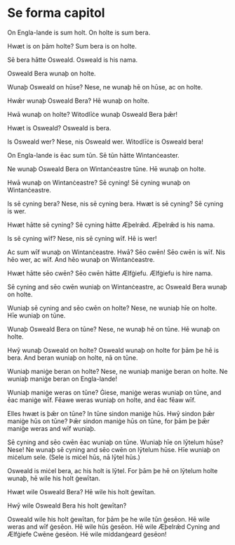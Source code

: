 # Se forma capitol

On Engla-lande is sum holt. On holte is sum bera.

Hwæt is on þām holte? Sum bera is on holte.

Sē bera hātte Osweald. Osweald is his nama.

Osweald Bera wunaþ on holte.

Wunaþ Osweald on hūse? Nese, ne wunaþ hē on hūse, ac on holte.

Hwǣr wunaþ Osweald Bera? Hē wunaþ on holte.

Hwā wunaþ on holte? Witodlīċe wunaþ Osweald Bera þǣr!

Hwæt is Osweald? Osweald is bera.

Is Osweald wer? Nese, nis Osweald wer. Witodlīċe is Osweald bera!

On Engla-lande is ēac sum tūn. Sē tūn hātte Wintanċeaster.

Ne wunaþ Osweald Bera on Wintanċeastre tūne. Hē wunaþ on holte.

Hwā wunaþ on Wintanċeastre? Sē cyning! Sē cyning wunaþ on Wintanċeastre.

Is sē cyning bera? Nese, nis sē cyning bera. Hwæt is sē cyning? Sē cyning is wer.

Hwæt hātte sē cyning? Sē cyning hātte Æþelrǣd. Æþelrǣd is his nama.

Is sē cyning wīf? Nese, nis sē cyning wīf. Hē is wer!

Ac sum wīf wunaþ on Wintanċeastre. Hwā? Sēo cwēn! Sēo cwēn is wīf. Nis hēo wer, ac wīf. And hēo wunaþ on Wintanċeastre.

Hwæt hātte sēo cwēn? Sēo cwēn hātte Ælfġiefu. Ælfġiefu is hire nama.

Sē cyning and sēo cwēn wuniaþ on Wintanċeastre, ac Osweald Bera wunaþ on holte.

Wuniaþ sē cyning and sēo cwēn on holte? Nese, ne wuniaþ hīe on holte. Hīe wuniaþ on tūne.

Wunaþ Osweald Bera on tūne? Nese, ne wunaþ hē on tūne. Hē wunaþ on holte.

Hwȳ wunaþ Osweald on holte? Osweald wunaþ on holte for þām þe hē is bera. And beran wuniaþ on holte, nā on tūne.

Wuniaþ maniġe beran on holte? Nese, ne wuniaþ maniġe beran on holte. Ne wuniaþ maniġe beran on Engla-lande!

Wuniaþ maniġe weras on tūne? Ġiese, maniġe weras wuniaþ on tūne, and ēac maniġe wīf. Fēawe weras wuniaþ on holte, and ēac fēaw wīf.

Elles hwæt is þǣr on tūne? In tūne sindon maniġe hūs. Hwȳ sindon þǣr maniġe hūs on tūne? Þǣr sindon maniġe hūs on tūne, for þām þe þǣr maniġe weras and wīf wuniaþ.

Sē cyning and sēo cwēn ēac wuniaþ on tūne. Wuniaþ hīe on lȳtelum hūse? Nese! Ne wunaþ sē cyning and sēo cwēn on lȳtelum hūse. Hīe wuniaþ on miċelum sele. (Sele is miċel hūs, nā lȳtel hūs.)

Osweald is miċel bera, ac his holt is lȳtel. For þām þe hē on lȳtelum holte wunaþ, hē wile his holt ġewītan.

Hwæt wile Osweald Bera? Hē wile his holt ġewītan.

Hwȳ wile Osweald Bera his holt ġewītan?

Osweald wile his holt ġewītan, for þām þe he wile tūn ġesēon. Hē wile weras and wīf ġesēon. Hē wile hūs ġesēon. Hē wile Æþelrǣd Cyning and Ælfġiefe Cwēne ġesēon. Hē wile middanġeard ġesēon!
